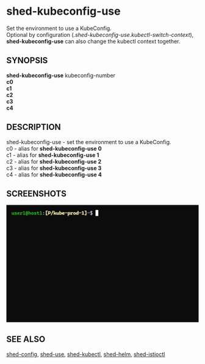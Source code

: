# shed-kubeconfig-use

Set the environment to use a KubeConfig.\
Optional by configuration (_.shed-kubeconfig-use.kubectl-switch-context_), **shed-kubeconfig-use** can also change the kubectl context together.

## SYNOPSIS

**shed-kubeconfig-use** kubeconfig-number\
**c0**\
**c1**\
**c2**\
**c3**\
**c4**

## DESCRIPTION

shed-kubeconfig-use - set the environment to use a KubeConfig.\
c0 - alias for **shed-kubeconfig-use 0**\
c1 - alias for **shed-kubeconfig-use 1**\
c2 - alias for **shed-kubeconfig-use 2**\
c3 - alias for **shed-kubeconfig-use 3**\
c4 - alias for **shed-kubeconfig-use 4**

## SCREENSHOTS

![shed-kubeconfig-use-shed-kubectl](shed-kubeconfig-use-shed-kubectl.gif "shed-kubeconfig-use-shed-kubectl")

## SEE ALSO

[shed-config](shed-config.md), [shed-use](shed-use.md), [shed-kubectl](shed-kubectl.md), [shed-helm](shed-helm.md), [shed-istioctl](shed-istioctl.md)
